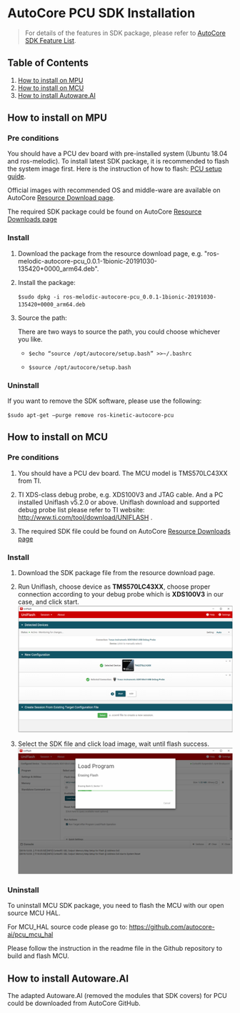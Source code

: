 # AutoCore PCU SDK Installation

> For details of the features in SDK package, please refer to [AutoCore SDK Feature List](docs/Sdk_feature_list.md).

## Table of Contents

1. [How to install on MPU](#how-to-install-on-mpu)  
2. [How to install on MCU](#how-to-install-on-mcu)  
3. [How to install Autoware.AI](#how-to-install-autowareai)  

## How to install on MPU

### Pre conditions
You should have a PCU dev board with pre-installed system (Ubuntu 18.04 and ros-melodic). To install latest SDK package, it is recommended to flash the system image first. Here is the instruction of how to flash: [PCU setup guide](Pcu_setup.md#flash-operating-system-images).  

Official images with recommended OS and middle-ware are available on AutoCore [Resource Download page](Resource_download.md#mpu-images).

The required SDK package could be found on AutoCore [Resource Downloads page](Resource_download.md#mpu-sdk)

### Install

1. Download the package from the resource download page, e.g. "ros-melodic-autocore-pcu_0.0.1-1bionic-20191030-135420+0000_arm64.deb".

2. Install the package:

    `$sudo dpkg -i ros-melodic-autocore-pcu_0.0.1-1bionic-20191030-135420+0000_arm64.deb`

3. Source the path:

    There are two ways to source the path, you could choose whichever you like.

    - `$echo “source /opt/autocore/setup.bash” >>~/.bashrc`
    
    - `$source /opt/autocore/setup.bash`

### Uninstall

If you want to remove the SDK software, please use the following:

`$sudo apt-get –purge remove ros-kinetic-autocore-pcu`


## How to install on MCU

### Pre conditions

1. You should have a PCU dev board. The MCU model is TMS570LC43XX from TI.

2. TI XDS-class debug probe, e.g. XDS100V3 and JTAG cable. And a PC installed Uniflash v5.2.0 or above. Uniflash download and supported debug probe list please refer to TI website: http://www.ti.com/tool/download/UNIFLASH .

3. The required SDK file could be found on AutoCore [Resource Downloads page](Resource_download.md#mcu-sdk)

### Install

1. Download the SDK package file from the resource download page.

2. Run Uniflash, choose device as **TMS570LC43XX**, choose proper connection according to your debug probe which is **XDS100V3** in our case, and click start.  
![MCU Flash 1](images/Mcu_flash_1.png)

3. Select the SDK file and click load image, wait until flash success.  
![MCU Flash 2](images/Mcu_flash_2.png)

### Uninstall

To uninstall MCU SDK package, you need to flash the MCU with our open source MCU HAL. 

For MCU_HAL source code please go to: https://github.com/autocore-ai/pcu_mcu_hal

Please follow the instruction in the readme file in the Github repository to build and flash MCU.

## How to install Autoware.AI

The adapted Autoware.AI (removed the modules that SDK covers) for PCU could be downloaded from AutoCore GitHub. 
